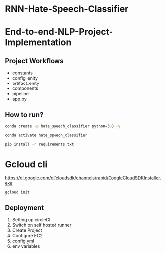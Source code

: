 # RNN-Hate-Speech-Classifier

# End-to-end-NLP-Project-Implementation


## Project Workflows

- constants
- config_enity
- artifact_enity
- components
- pipeline
- app.py


## How to run?

```bash
conda create -p hate_speech_classifier python=3.8 -y
```

```bash
conda activate hate_speech_classifier
```

```bash
pip install -r requirements.txt
```

# Gcloud cli
https://dl.google.com/dl/cloudsdk/channels/rapid/GoogleCloudSDKInstaller.exe

```bash
gcloud init
```

## Deployment

1. Setting up circleCI
2. Switch on self hosted runner
3. Create Project
4. Configure EC2
5. config.yml
6. env variables
